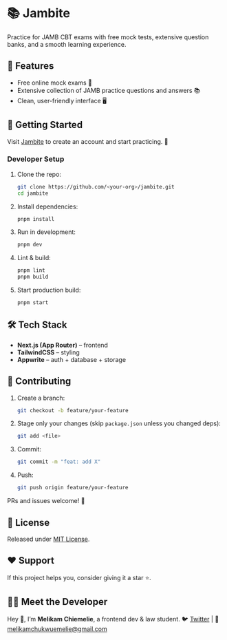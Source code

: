 # 📚 Jambite

Practice for JAMB CBT exams with free mock tests, extensive question banks, and a smooth learning experience.

## 🌟 Features

- Free online mock exams 📝
- Extensive collection of JAMB practice questions and answers 📚
- Clean, user-friendly interface 🖥️

## 🚀 Getting Started

Visit [Jambite](https://jambite.vercel.app) to create an account and start practicing. 🎉

### Developer Setup

1. Clone the repo:
   ```bash
   git clone https://github.com/<your-org>/jambite.git
   cd jambite
   ```


2. Install dependencies:

   ```bash
   pnpm install
   ```

3. Run in development:

   ```bash
   pnpm dev
   ```

4. Lint & build:

   ```bash
   pnpm lint
   pnpm build
   ```

5. Start production build:

   ```bash
   pnpm start
   ```

## 🛠️ Tech Stack

* **Next.js (App Router)** – frontend
* **TailwindCSS** – styling
* **Appwrite** – auth + database + storage

## 🤝 Contributing

1. Create a branch:

   ```bash
   git checkout -b feature/your-feature
   ```

2. Stage only your changes (skip `package.json` unless you changed deps):

   ```bash
   git add <file>
   ```

3. Commit:

   ```bash
   git commit -m "feat: add X"
   ```

4. Push:

   ```bash
   git push origin feature/your-feature
   ```

PRs and issues welcome! 🌟

## 📄 License

Released under [MIT License](https://opensource.org/licenses/MIT).

## ❤️ Support

If this project helps you, consider giving it a star ⭐.

## 👨‍💻 Meet the Developer

Hey 👋, I’m **Melikam Chiemelie**, a frontend dev & law student.
🐦 [Twitter](https://twitter.com/ChiemelieJM) | 📧 [melikamchukwuemelie@gmail.com](mailto:melikamchukwuemelie@gmail.com)
